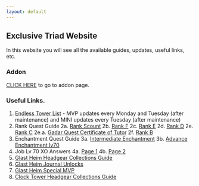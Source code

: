 ```yaml
---
layout: default
---
```

## Exclusive Triad Website

In this website you will see all the available guides, updates, useful links, etc.

### Addon
[CLICK HERE](addon-features) to go to addon page.

### Useful Links.
1. [Endless Tower List](ro.zhaiwuyu.com/endlessTower/) - MVP updates every Monday and Tuesday (after maintenance) and MINI updates every Tuesday (after maintenance)
2. Rank Quest Guide
  2a. [Rank Scount](https://lh3.googleusercontent.com/Zev1exQ9YDj2UwpwtdAE53seMIDHTcXZLwxyFvBMmW7V9cu5Zal_RmM0a6ekWf2wAWlXpMKIVf_rW92tVh6LoLzvwhuSgSijCd2A53yQrgDJ1v7u8Nco=w572)
  2b. [Rank F](https://lh6.googleusercontent.com/mXkDob9Hm01_NRI2GtiZ3Ct7HLiACWO9Hqqj47INRJotQMMjj7diugSEGXfp4QlFq68ba-N14bS6BFtj1AUj5gpSRWAhRteCggnvY_Fxwq20EFdNig=w572)
  2c. [Rank E](https://lh6.googleusercontent.com/cIKGH8-k_Gug6t7seFgFtAeotSbQUH5ySjl1HjfaBAAUBtH_ODVpbTCTvwjS46BCQ7Qs2nqTPNM_SEI6lnnZO9RNxMILp7WPmhO4qCT99aZaSPEb3qiw=w572)
  2d. [Rank D](https://lh3.googleusercontent.com/G-AWpbiHh2wiqfJDjw8-6OfZaO4plsjDEbXTQKc5-shYVllRj2277R_cpG-pbcDOaKrnqiTltaudlsvkxkoN79Gb1-v9OxT6e4st5RtTW6Dkg9NW3zg=w572)
  2e. [Rank C](https://lh5.googleusercontent.com/XWwCi-gwJoiKXtfsyjABzi-qOhVgr-XK3Ei5JS8ZhNqYAamUGT4tYaQejODATV7hWuBTG5Lqgea4JD7r8RyOSk0FmhJ96eiP1ZcwEo7NaCohOAPXlxV7=w572)
    2e.a. [Gadar Quest Certificate of Tutor](https://lh3.googleusercontent.com/7f5bqg76F4vQIEJ5p9G7JUqFn1XLWjPGCY4MPkcFD9b26ZnhCIuiyfobNefVouoXvzEaNzkXoYEa9A1znV8r_fyUtcg0iXIEB84s9qDvZ3V4_xYlivVF=w572)
  2f. [Rank B](https://lh3.googleusercontent.com/BAzyrtacuBW5g99XEpct6XPEodfD0X_y6KLnlcBawkNx9uLQ1RczqZQ-HPjDgWTWaRogojEDHGHJ0oYflAru1HdbxtONnUvZJwKAOOIUoPMFxiYrPbI=w472)
3. Enchantment Quest Guide
  3a. [Intermediate Enchantment](https://lh5.googleusercontent.com/ocm-krb10khMaK2RcQ5ThwVvrO8YlzmLSpB5kSjqCfCKDmrTTAtwYsoUiIN-fIzfoke7gCLN=w472)
  3b. [Advance Enchantment lv70](https://lh3.googleusercontent.com/0WeZqlIwgq517CIU0vjDGg9bkLqYnuFuWLQcHo8lXa3h-UxrcDbRgpUxCeUFuppX_FmARYkIHlKYhsamBwFrw0fygUNx1VMUeiMQpMmErA2h2afcEtQ=w572)
4. Job Lv 70 XO Answers
  4a. [Page 1](https://lh6.googleusercontent.com/lOJqASMfEA-KSA1ToiYqelaLkUo4S-l5aeHFIgM9dKpjy66Lbg5vdSVkgJpwGXcO8MxU5OJqwWib0L-N4TaaCyQUrNqEbv7gHkHbbAPlMlAnR07TSm0=w572)
  4b. [Page 2](https://lh5.googleusercontent.com/L0AevpJGQk-IjqCVllKWs7_8DTcpe5h7gCQhK1ILyZEBovJH3QhGeEgyNok_p-zvVasxZRs08FYGEB0FTq-tETdt51IQAwljBuPxnciCAtObFYYUsN4b=w472)
5. [Glast Heim Headgear Collections Guide](https://cdn.discordapp.com/attachments/394674283143757827/395102828558942208/image.png)
6. [Glast Heim Journal Unlocks](https://i.imgur.com/YKFLWFb.jpg)
7. [Glast Heim Special MVP](https://lh3.googleusercontent.com/L8_1JK6f45y7Dr05ZpPLUvyam8mK6YIqcF6n5e7d0Ta3loTdHgaDPG6iZTWMuTOC_GRApWO8a82GsBka1y-58uRCliia-3NUUl7m-yLnhve88O37k8Y=w572)
8. [Clock Tower Headgear Collections Guide](https://cdn.discordapp.com/attachments/394674283143757827/394681022052171787/image.png)

